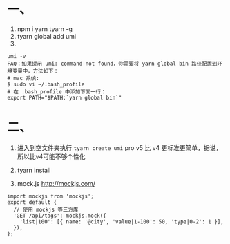 # 一、
1. npm i yarn tyarn -g
2. tyarn global add umi
3. 
```
umi -v
FAQ：如果提示 umi: command not found，你需要将 yarn global bin 路径配置到环境变量中，方法如下：
# mac 系统:
$ sudo vi ~/.bash_profile
# 在 .bash_profile 中添加下面一行：
export PATH="$PATH:`yarn global bin`"
```
# 二、
1. 进入到空文件夹执行 `tyarn create umi`
pro v5 比 v4 更标准更简单，据说，所以比v4可能不够个性化
2. tyarn install 

3. mock.js 
http://mockjs.com/
```
import mockjs from 'mockjs';
export default {
  // 使用 mockjs 等三方库
  'GET /api/tags': mockjs.mock({
    'list|100': [{ name: '@city', 'value|1-100': 50, 'type|0-2': 1 }],
  }),
};
```

